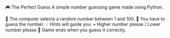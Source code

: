 🎮 The Perfect Guess
A simple number guessing game made using Python.

📌 The computer selects a random number between 1 and 100.
🤔 You have to guess the number.
💡 Hints will guide you:
•  Higher number please / Lower number please
🎉 Game ends when you guess it correctly.
